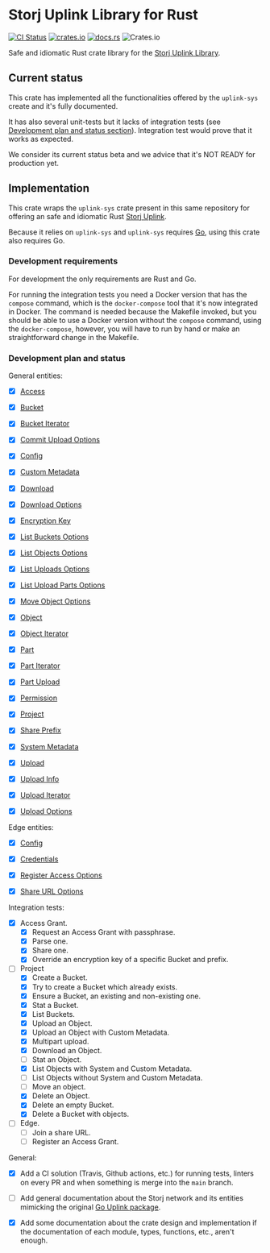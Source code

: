 # Storj Uplink Library for Rust

[![CI Status](https://img.shields.io/github/workflow/status/storj-thirdparty/uplink-rust/uplink?style=for-the-badge)](https://github.com/storj-thirdparty/uplink-rust/actions/workflows/uplink.yml)
[![crates.io](https://img.shields.io/crates/v/uplink.svg?style=for-the-badge)](https://crates.io/crates/uplink)
[![docs.rs](https://img.shields.io/docsrs/uplink?style=for-the-badge)](https://docs.rs/uplink)
![Crates.io](https://img.shields.io/crates/d/uplink?style=for-the-badge)

Safe and idiomatic Rust crate library for the [Storj Uplink Library][storj-uplink].

## Current status

This crate has implemented all the functionalities offered by the `uplink-sys`
create and it's fully documented.

It has also several unit-tests but it lacks of integration tests (see
[Development plan and status section](#development-plan-and-status)).
Integration test would prove that it works as expected.

We consider its current status beta and we advice that  it's NOT READY for
production yet.

## Implementation

This crate wraps the `uplink-sys` crate present in this same repository for
offering an safe and idiomatic Rust [Storj Uplink][storj-uplink].

Because it relies on `uplink-sys` and `uplink-sys` requires [Go](https://golang.org),
using this crate also requires Go.

### Development requirements

For development the only requirements are Rust and Go.

For running the integration tests you need a Docker version that has the `compose`
command, which is the `docker-compose` tool that it's now integrated in Docker.
The command is needed because the Makefile invoked, but you should be able to
use a Docker version without the `compose` command,  using the `docker-compose`,
however, you will have to run by hand or make an straightforward change in the
Makefile.

### Development plan and status

General entities:

- [X] [Access](https://pkg.go.dev/storj.io/uplink#Access)
- [X] [Bucket](https://pkg.go.dev/storj.io/uplink#Bucket)
- [X] [Bucket Iterator](https://pkg.go.dev/storj.io/uplink#BucketIterator)
- [X] [Commit Upload Options](https://pkg.go.dev/storj.io/uplink#CommitUploadOptions)
- [X] [Config](https://pkg.go.dev/storj.io/uplink#Config)
- [X] [Custom Metadata](https://pkg.go.dev/storj.io/uplink#CustomMetadata)
- [X] [Download](https://pkg.go.dev/storj.io/uplink#Download)
- [X] [Download Options](https://pkg.go.dev/storj.io/uplink#DownloadOptions)
- [X] [Encryption Key](https://pkg.go.dev/storj.io/uplink#EncryptionKey)
- [X] [List Buckets Options](https://pkg.go.dev/storj.io/uplink#ListBucketsOptions)
- [X] [List Objects Options](https://pkg.go.dev/storj.io/uplink#ListObjectsOptions)
- [X] [List Uploads Options](https://pkg.go.dev/storj.io/uplink#ListUploadsOptions)
- [X] [List Upload Parts Options](https://pkg.go.dev/storj.io/uplink#ListUploadPartsOptions)
- [X] [Move Object Options](https://pkg.go.dev/storj.io/uplink#MoveObjectOptions)
- [X] [Object](https://pkg.go.dev/storj.io/uplink#Object)
- [X] [Object Iterator](https://pkg.go.dev/storj.io/uplink#ObjectIterator)
- [X] [Part](https://pkg.go.dev/storj.io/uplink#Part)
- [X] [Part Iterator](https://pkg.go.dev/storj.io/uplink#PartIterator)
- [X] [Part Upload](https://pkg.go.dev/storj.io/uplink#PartUpload)
- [X] [Permission](https://pkg.go.dev/storj.io/uplink#Permission)
- [X] [Project](https://pkg.go.dev/storj.io/uplink#Project)
- [X] [Share Prefix](https://pkg.go.dev/storj.io/uplink#SharePrefix)
- [X] [System Metadata](https://pkg.go.dev/storj.io/uplink#SystemMetadata)
- [X] [Upload](https://pkg.go.dev/storj.io/uplink#Upload)
- [X] [Upload Info](https://pkg.go.dev/storj.io/uplink#UploadInfo)
- [X] [Upload Iterator](https://pkg.go.dev/storj.io/uplink#UploadIterator)
- [X] [Upload Options](https://pkg.go.dev/storj.io/uplink#UploadOptions)


Edge entities:

- [X] [Config](https://pkg.go.dev/storj.io/uplink/edge#Config)
- [X] [Credentials](https://pkg.go.dev/storj.io/uplink/edge#Credentials)
- [X] [Register Access Options](https://pkg.go.dev/storj.io/uplink/edge#RegisterAccessOptions)
- [X] [Share URL Options](https://pkg.go.dev/storj.io/uplink/edge#ShareURLOptions)


Integration tests:

- [X] Access Grant.
  - [X] Request an Access Grant with passphrase.
  - [X] Parse one.
  - [X] Share one.
  - [X] Override an encryption key of a specific Bucket and prefix.
- [ ] Project
  - [X] Create a Bucket.
  - [X] Try to create a Bucket which already exists.
  - [X] Ensure a Bucket, an existing and non-existing one.
  - [X] Stat a Bucket.
  - [X] List Buckets.
  - [X] Upload an Object.
  - [X] Upload an Object with Custom Metadata.
  - [X] Multipart upload.
  - [X] Download an Object.
  - [ ] Stat an Object.
  - [X] List Objects with System and Custom Metadata.
  - [ ] List Objects without System and Custom Metadata.
  - [ ] Move an object.
  - [X] Delete an Object.
  - [X] Delete an empty Bucket.
  - [X] Delete a Bucket with objects.
- [ ] Edge.
  - [ ] Join a share URL.
  - [ ] Register an Access Grant.

General:

- [X] Add a CI solution (Travis, Github actions, etc.) for running tests,
      linters on every PR and when something is merge into the `main` branch.
- [ ] Add general documentation about the Storj network and its entities
      mimicking the original [Go Uplink package](https://pkg.go.dev/storj.io/uplink#section-documentation).
- [X] Add some documentation about the crate design and implementation if the
      documentation of each module, types, functions, etc., aren't enough.



[storj-uplink]: https://github.com/storj/uplink

